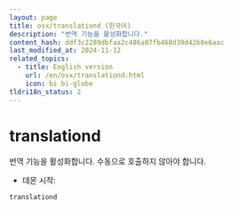 ```yaml
---
layout: page
title: osx/translationd (한국어)
description: "번역 기능을 활성화합니다."
content_hash: ddf3c2289dbfaa2c486a07fb468d39d42b8e6aac
last_modified_at: 2024-11-12
related_topics:
  - title: English version
    url: /en/osx/translationd.html
    icon: bi bi-globe
tldri18n_status: 2
---
```

# translationd

번역 기능을 활성화합니다.
수동으로 호출하지 않아야 합니다.

- 데몬 시작:

`translationd`
